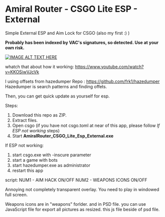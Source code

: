 # Amiral Router - CSGO Lite ESP - External
Simple External ESP and Aim Lock for CSGO (also my first :) )

**Probably has been indexed by VAC's signatures, so detected. Use at your own risk.**
 
[![IMAGE ALT TEXT HERE](https://raw.githubusercontent.com/atiksoftware/csgo_esp_external_source_code/master/Screenshot_1.jpg)](https://www.youtube.com/watch?v=KKOSiwVJcVk)

whatch that about how it working:
https://www.youtube.com/watch?v=KKOSiwVJcVk

I using offsets from hazedumper
Repo : https://github.com/frk1/hazedumper
Hazedumper is search patterns and finding offets.

Then, you can get quick update as yourself for esp. 

Steps:
1. Download this repo as ZIP.
2. Extract files.
3. Open csgo
(if you have not csgo.toml at near of this app, please follow *If ESP not working* steps)
4. Start **AmiralRouter_CSGO_Lite_Esp_External.exe**

If ESP not working:
1. start csgo.exe with -inscure parameter
2. start a game with bots
3. start hazedumper.exe as administrator
4. restart this app

script:
NUM1 - AIM HACK ON/OFF
NUM2 - WEAPONS ICONS ON/OFF

Annoying not completely transparent overlay.
You need to play in windowed full screen.


Weapons icons are in "weapons" forlder. and in PSD file. you can use JavaScript file for export all pictures as resized. this js file beside of psd file.
